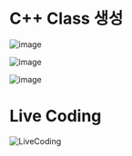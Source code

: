 # C++ Class 생성

![image](https://user-images.githubusercontent.com/29656900/183031031-80480db5-e13a-44da-b3bc-369858dd9553.png)

![image](https://user-images.githubusercontent.com/29656900/183031165-36f25f16-23ad-4ca3-bc01-bf2b950b9a93.png)

![image](https://user-images.githubusercontent.com/29656900/183031289-1c301f30-fa13-4b97-a353-dccf746f5884.png)

# Live Coding
![LiveCoding](https://user-images.githubusercontent.com/29656900/183032255-4f489bd9-0151-4578-9bc2-60b971b5bfbd.png)
